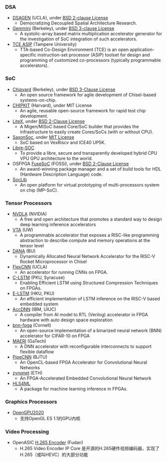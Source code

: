 ### DSA
+ [DSAGEN](https://github.com/PolyArch/dsa-framework) (UCLA), under [BSD 2-clause License](https://github.com/PolyArch/dsa-framework/blob/master/LICENSE)
  - Democratizing Decoupled Spatial Architecture Research.
+ [Gemmini](https://github.com/ucb-bar/gemmini) (Berkeley), under [BSD 3-clause License](https://github.com/ucb-bar/gemmini/blob/master/LICENSE)
  - A systolic-array based matrix multiplication accelerator generator for the investigation of SoC integration of such accelerators.
+ [TCE ASIP](https://github.com/cpc/tce/) (Tampere University)
  - TTA-based Co-Design Environment (TCE) is an open application-specific instruction-set processor (ASIP) toolset for design and programming of customized co-processors (typically programmable accelerators). 

### SoC
+ [Chipyard](https://github.com/ucb-bar/chipyard) (Berkeley), under [BSD 3-Clause License](https://github.com/ucb-bar/chipyard/blob/master/LICENSE)
  - An open source framework for agile development of Chisel-based systems-on-chip.
+ [CHIPKIT](https://github.com/whatmough/CHIPKIT) (Harvard), under MIT License
  - An agile, reusable open-source framework for rapid test chip development.
+ [LiteX](https://github.com/enjoy-digital/litex), under [BSD 2-Clause License](https://github.com/enjoy-digital/litex/blob/master/LICENSE)
  - A Migen/MiSoC based Core/SoC builder that provides the infrastructure to easily create Cores/SoCs (with or without CPU).
+ [SaxonSoc](https://github.com/SpinalHDL/SaxonSoc), under [MIT License](https://github.com/SpinalHDL/SaxonSoc/blob/dev-0.3/LICENSE)
  - SoC based on VexRiscv and ICE40 UP5K.
+ [Libre-SOC](https://libre-soc.org/)
  - To provide a libre, secure and transparently developed hybrid CPU VPU GPU architecture to the world.
+ OSFPGA [FuseSoC](https://github.com/olofk/fusesoc) (FOSSi), under [BSD 2-Clause License](https://github.com/olofk/fusesoc/blob/master/LICENSE)
  - An award-winning package manager and a set of build tools for HDL (Hardware Description Language) code.
+ [SocLib](http://www.soclib.fr/trac/dev)
  - An open platform for virtual prototyping of multi-processors system on chip (MP-SoC).

### Tensor Processors
 - [NVDLA](http://nvdla.org/) (NVIDIA)
   - A free and open architecture that promotes a standard way to design deep learning inference accelerators
 - [VTA](https://tvm.ai/vta) (UW)
   - A programmable accelerator that exposes a RISC-like programming abstraction to describe compute and memory operations at the tensor level
 - [DANA](https://github.com/bu-icsg/dana) (BU)
   - Dynamically Allocated Neural Network Accelerator for the RISC-V Rocket Microprocessor in Chisel
 - [FlexCNN](https://github.com/UCLA-VAST/FlexCNN) (UCLA)
   - An accelerator for running CNNs on FPGA.
 - [C-LSTM](https://github.com/shvo/C-LSTM) (PKU, Syracuse)
   - Enabling Efficient LSTM using Structured Compression Techniques on FPGAs.
 - [E-LSTM](https://github.com/rbshi/elstm) (HKU, PKU)
   - An efficient implementation of LSTM inference on the RISC-V based embedded system
 - [AccDNN](https://github.com/IBM/AccDNN) (IBM, UIUC)
   - A compiler from AI model to RTL (Verilog) accelerator in FPGA hardware with auto design space exploration
 - [bnn-fpga](https://github.com/cornell-zhang/bnn-fpga) (Cornell)
   - An open-source implementation of a binarized neural network (BNN) accelerator for CIFAR-10 on FPGA
 - [MAERI](https://github.com/georgia-tech-synergy-lab/MAERI) (GaTech)
   - A DNN accelerator with reconfigurable interconnects to support flexible dataflow
 - [PipeCNN](https://github.com/doonny/PipeCNN) (BJTU)
   - An OpenCL-based FPGA Accelerator for Convolutional Neural Networks
 - [zynqnet](https://github.com/dgschwend/zynqnet) (ETH)
   - An FPGA-Accelerated Embedded Convolutional Neural Network
 - [HLS4ML](https://github.com/hls-fpga-machine-learning/HLS4ML)
   - A package for machine learning inference in FPGAs.

### Graphics Processors
- [OpenGPU2020](https://gitee.com/graphichina/OpenGPU2020)
  - 支持OpenGL ES 1.1的GPU内核

### Video Processing
- OpenASIC [H.265 Encoder](https://github.com/openasic-org/h265-encoder-rtl) (Fudan)
  - H.265 Video Encoder IP Core 是开源的H.265硬件视频编码器，实现了H.265（或叫HEVC）的大部分功能
